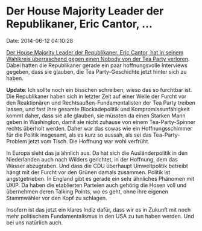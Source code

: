Der House Majority Leader der Republikaner, Eric Cantor, \...
=============================================================

Date: 2014-06-12 04:10:28

[Der House Majority Leader der Republikaner, Eric Cantor, hat in seinem
Wahlkreis überraschend gegen einen Nobody von der Tea Party
verloren](http://www.theguardian.com/world/2014/jun/11/us-house-majority-leader-eric-cantor-loses-primary-virginia).
Dabei hatten die Republikaner gerade ein paar hoffnungsvolle Interviews
gegeben, dass sie glauben, die Tea Party-Geschichte jetzt hinter sich zu
haben.

**Update**: Ich sollte noch ein bisschen schreiben, wieso das so
furchtbar ist. Die Republikaner haben sich in letzter Zeit auf einer
Welle der Furcht vor den Reaktionären und Rechtsaußen-Fundamentalisten
der Tea Party treiben lassen, und fast ihre gesamte Blockadepolitik und
Kompromissunfähigkeit kommt daher, dass sie alle glauben, sie müssten da
einen Starken Mann geben in Washington, damit sie nicht zuhause von
einem Tea-Party-Spinner rechts überholt werden. Daher war das sowas wie
ein Hoffnungsschimmer für die Politik insgesamt, als es kurz so aussah,
als sei das Tea-Party-Problem jetzt vom Tisch. Die Hoffnung war wohl
verfrüht.

In Europa sieht das ja ähnlich aus. Da hat sich die Ausländerpolitik in
den Niederlanden auch nach Wilders gerichtet, in der Hoffnung, dem das
Wasser abzugraben. Und dass die CDU überhaupt Umweltpolitik betreibt
hängt mit der Furcht vor den Grünen damals zusammen. Politik ist
angstgetrieben. In England gibt es gerade ein sehr ähnliches Phänomen
mit UKIP. Da haben die etablierten Parteien auch gehörig die Hosen voll
und übernehmen deren Talking Points, wo es geht, ohne ihre eigenen
Stammwähler vor den Kopf zu schlagen.

Insofern ist das jetzt ein klares Indiz dafür, dass wir es in Zukunft
mit noch mehr politischem Fundamentalismus in den USA zu tun haben
werden. Und bei uns natürlich auch.
